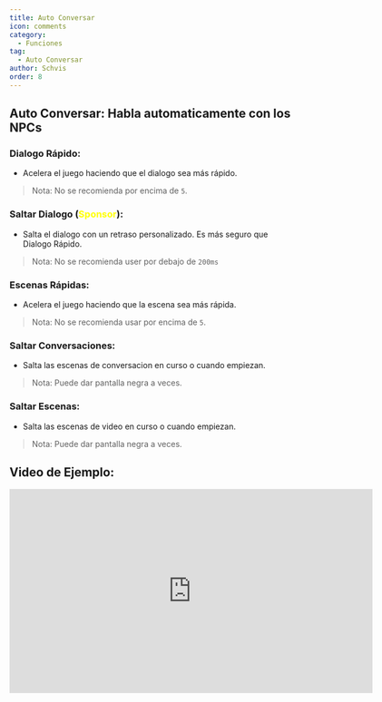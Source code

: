 ```yaml
---
title: Auto Conversar
icon: comments
category:
  - Funciones
tag:
  - Auto Conversar
author: Schvis
order: 8
---
```


## Auto Conversar: Habla automaticamente con los NPCs
### Dialogo Rápido:
- Acelera el juego haciendo que el dialogo sea más rápido.
> Nota: No se recomienda por encima de `5`.
### Saltar Dialogo (<span style='color:yellow;'>Sponsor</span>):
- Salta el dialogo con un retraso personalizado. Es más seguro que Dialogo Rápido.
> Nota: No se recomienda user por debajo de `200ms`
### Escenas Rápidas:
- Acelera el juego haciendo que la escena sea más rápida.
> Nota: No se recomienda usar por encima de `5`.
### Saltar Conversaciones:
- Salta las escenas de conversacion en curso o cuando empiezan.
> Nota: Puede dar pantalla negra a veces.
### Saltar Escenas:
- Salta las escenas de video en curso o cuando empiezan.
> Nota: Puede dar pantalla negra a veces.

## Video de Ejemplo:

<iframe width="640" height="360" src="https://www.youtube.com/embed/IS0BvLLO1xc?list=PL5eI1Tb64p56g27qfYk7VuFTz4FK6YrKa" title="Korepi - AutoTalk" frameborder="0" allow="accelerometer; autoplay; clipboard-write; encrypted-media; gyroscope; picture-in-picture; web-share" allowfullscreen></iframe>

